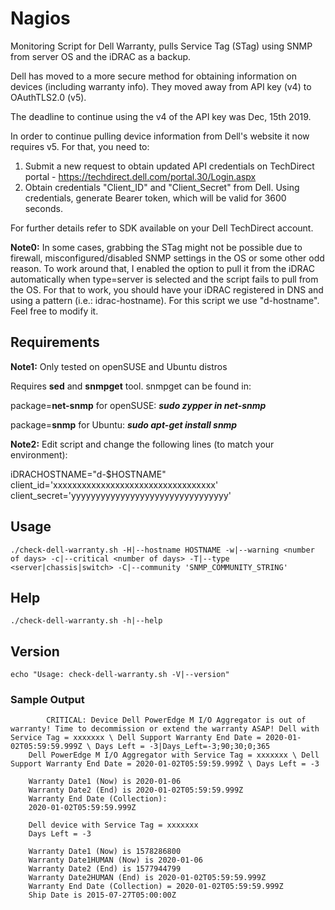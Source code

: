 # Nagios
Monitoring Script for Dell Warranty, pulls Service Tag (STag) using SNMP from server OS and the iDRAC as a backup.

Dell has moved to a more secure method for obtaining information on devices (including warranty info). They moved away from API key (v4) to OAuthTLS2.0 (v5).

The deadline to continue using the v4 of the API key was Dec, 15th 2019.

In order to continue pulling device information from Dell's website it now requires v5. For that, you need to:

1.	Submit a new request to obtain updated API credentials on TechDirect portal - https://techdirect.dell.com/portal.30/Login.aspx
2.  Obtain credentials "Client_ID" and "Client_Secret" from Dell. Using credentials, generate Bearer token, which will be valid for 3600 seconds.

For further details refer to SDK available on your Dell TechDirect account.

**Note0:** In some cases, grabbing the STag might not be possible due to firewall, misconfigured/disabled SNMP settings in the OS or some other odd reason. To work around that, I enabled the option to pull it from the iDRAC automatically when type=server is selected and the script fails to pull from the OS. For that to work, you should have your iDRAC registered in DNS and using a pattern (i.e.: idrac-hostname). For this script we use "d-hostname". Feel free to modify it.

## Requirements
**Note1:** Only tested on openSUSE and Ubuntu distros

Requires **sed** and **snmpget** tool. snmpget can be found in:

package=**net-snmp** for openSUSE: ***sudo zypper in net-snmp***

package=**snmp** for Ubuntu:       ***sudo apt-get install snmp***

**Note2:** Edit script and change the following lines (to match your environment):

iDRACHOSTNAME="d-$HOSTNAME"
client_id='xxxxxxxxxxxxxxxxxxxxxxxxxxxxxxxxxx'
client_secret='yyyyyyyyyyyyyyyyyyyyyyyyyyyyyyyy'

## Usage
    ./check-dell-warranty.sh -H|--hostname HOSTNAME -w|--warning <number of days> -c|--critical <number of days> -T|--type <server|chassis|switch> -C|--community 'SNMP_COMMUNITY_STRING'

## Help
    ./check-dell-warranty.sh -h|--help

## Version
    echo "Usage: check-dell-warranty.sh -V|--version"

### Sample Output
    		CRITICAL: Device Dell PowerEdge M I/O Aggregator is out of warranty! Time to decommission or extend the warranty ASAP! Dell with Service Tag = xxxxxxx \ Dell Support Warranty End Date = 2020-01-02T05:59:59.999Z \ Days Left = -3|Days_Left=-3;90;30;0;365
		Dell PowerEdge M I/O Aggregator with Service Tag = xxxxxxx \ Dell Support Warranty End Date = 2020-01-02T05:59:59.999Z \ Days Left = -3
		
		Warranty Date1 (Now) is 2020-01-06
		Warranty Date2 (End) is 2020-01-02T05:59:59.999Z
		Warranty End Date (Collection):
		2020-01-02T05:59:59.999Z
		
		Dell device with Service Tag = xxxxxxx
		Days Left = -3
		
		Warranty Date1 (Now) is 1578286800
		Warranty Date1HUMAN (Now) is 2020-01-06
		Warranty Date2 (End) is 1577944799
		Warranty Date2HUMAN (End) is 2020-01-02T05:59:59.999Z
		Warranty End Date (Collection) = 2020-01-02T05:59:59.999Z
		Ship Date is 2015-07-27T05:00:00Z


